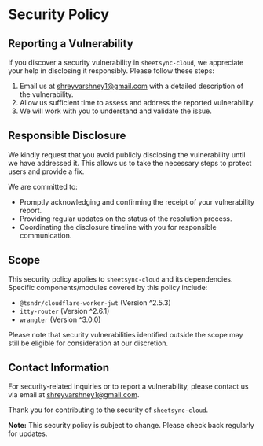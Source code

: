 # Security Policy

## Reporting a Vulnerability

If you discover a security vulnerability in `sheetsync-cloud`, we appreciate your help in disclosing it responsibly. Please follow these steps:

1. Email us at [shreyvarshney1@gmail.com](mailto:shreyvarshney1@gmail.com) with a detailed description of the vulnerability.
2. Allow us sufficient time to assess and address the reported vulnerability.
3. We will work with you to understand and validate the issue.

## Responsible Disclosure

We kindly request that you avoid publicly disclosing the vulnerability until we have addressed it. This allows us to take the necessary steps to protect users and provide a fix.

We are committed to:

- Promptly acknowledging and confirming the receipt of your vulnerability report.
- Providing regular updates on the status of the resolution process.
- Coordinating the disclosure timeline with you for responsible communication.

## Scope

This security policy applies to `sheetsync-cloud` and its dependencies. Specific components/modules covered by this policy include:

- `@tsndr/cloudflare-worker-jwt` (Version ^2.5.3)
- `itty-router` (Version ^2.6.1)
- `wrangler` (Version ^3.0.0)

Please note that security vulnerabilities identified outside the scope may still be eligible for consideration at our discretion.

## Contact Information

For security-related inquiries or to report a vulnerability, please contact us via email at [shreyvarshney1@gmail.com](mailto:shreyvarshney1@gmail.com).

Thank you for contributing to the security of `sheetsync-cloud`.

**Note:** This security policy is subject to change. Please check back regularly for updates.
